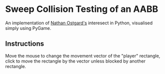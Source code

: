 Sweep Collision Testing of an AABB
==================================

An implementation of [Nathan Ostgard's][nathan] interesect in Python, visualised simply using PyGame.

Instructions
------------

Move the mouse to change the movement vector of the "player" rectangle, click to move the rectangle by the vector unless blocked by another rectangle.


[nathan]: https://github.com/noonat/intersect
